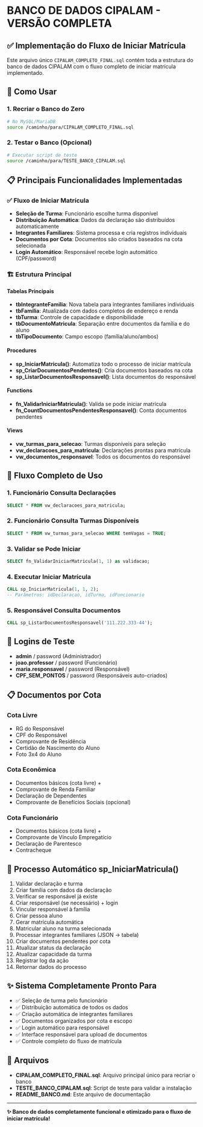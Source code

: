 # BANCO DE DADOS CIPALAM - VERSÃO COMPLETA

## ✅ Implementação do Fluxo de Iniciar Matrícula

Este arquivo único `CIPALAM_COMPLETO_FINAL.sql` contém toda a estrutura do banco de dados CIPALAM com o fluxo completo de iniciar matrícula implementado.

## 🚀 Como Usar

### 1. Recriar o Banco do Zero
```bash
# No MySQL/MariaDB
source /caminho/para/CIPALAM_COMPLETO_FINAL.sql
```

### 2. Testar o Banco (Opcional)
```bash
# Executar script de teste
source /caminho/para/TESTE_BANCO_CIPALAM.sql
```

## 📋 Principais Funcionalidades Implementadas

### ✅ Fluxo de Iniciar Matrícula
- **Seleção de Turma**: Funcionário escolhe turma disponível
- **Distribuição Automática**: Dados da declaração são distribuídos automaticamente
- **Integrantes Familiares**: Sistema processa e cria registros individuais
- **Documentos por Cota**: Documentos são criados baseados na cota selecionada
- **Login Automático**: Responsável recebe login automático (CPF/password)

### 🏗️ Estrutura Principal

#### Tabelas Principais
- **tbIntegranteFamilia**: Nova tabela para integrantes familiares individuais
- **tbFamilia**: Atualizada com dados completos de endereço e renda
- **tbTurma**: Controle de capacidade e disponibilidade
- **tbDocumentoMatricula**: Separação entre documentos da família e do aluno
- **tbTipoDocumento**: Campo escopo (família/aluno/ambos)

#### Procedures
- **sp_IniciarMatricula()**: Automatiza todo o processo de iniciar matrícula
- **sp_CriarDocumentosPendentes()**: Cria documentos baseados na cota
- **sp_ListarDocumentosResponsavel()**: Lista documentos do responsável

#### Functions
- **fn_ValidarIniciarMatricula()**: Valida se pode iniciar matrícula
- **fn_CountDocumentosPendentesResponsavel()**: Conta documentos pendentes

#### Views
- **vw_turmas_para_selecao**: Turmas disponíveis para seleção
- **vw_declaracoes_para_matricula**: Declarações prontas para matrícula
- **vw_documentos_responsavel**: Todos os documentos do responsável

## 🔄 Fluxo Completo de Uso

### 1. Funcionário Consulta Declarações
```sql
SELECT * FROM vw_declaracoes_para_matricula;
```

### 2. Funcionário Consulta Turmas Disponíveis
```sql
SELECT * FROM vw_turmas_para_selecao WHERE temVagas = TRUE;
```

### 3. Validar se Pode Iniciar
```sql
SELECT fn_ValidarIniciarMatricula(1, 1) as validacao;
```

### 4. Executar Iniciar Matrícula
```sql
CALL sp_IniciarMatricula(1, 1, 2);
-- Parâmetros: idDeclaracao, idTurma, idFuncionario
```

### 5. Responsável Consulta Documentos
```sql
CALL sp_ListarDocumentosResponsavel('111.222.333-44');
```

## 👤 Logins de Teste

- **admin** / password (Administrador)
- **joao.professor** / password (Funcionário)
- **maria.responsavel** / password (Responsável)
- **CPF_SEM_PONTOS** / password (Responsáveis auto-criados)

## 📋 Documentos por Cota

### Cota Livre
- RG do Responsável
- CPF do Responsável  
- Comprovante de Residência
- Certidão de Nascimento do Aluno
- Foto 3x4 do Aluno

### Cota Econômica
- Documentos básicos (cota livre) +
- Comprovante de Renda Familiar
- Declaração de Dependentes
- Comprovante de Benefícios Sociais (opcional)

### Cota Funcionário
- Documentos básicos (cota livre) +
- Comprovante de Vínculo Empregatício
- Declaração de Parentesco
- Contracheque

## 🔄 Processo Automático sp_IniciarMatricula()

1. Validar declaração e turma
2. Criar família com dados da declaração
3. Verificar se responsável já existe
4. Criar responsável (se necessário) + login
5. Vincular responsável à família
6. Criar pessoa aluno
7. Gerar matrícula automática
8. Matricular aluno na turma selecionada
9. Processar integrantes familiares (JSON → tabela)
10. Criar documentos pendentes por cota
11. Atualizar status da declaração
12. Atualizar capacidade da turma
13. Registrar log da ação
14. Retornar dados do processo

## ✨ Sistema Completamente Pronto Para

- ✅ Seleção de turma pelo funcionário
- ✅ Distribuição automática de todos os dados
- ✅ Criação automática de integrantes familiares
- ✅ Documentos organizados por cota e escopo
- ✅ Login automático para responsável
- ✅ Interface responsável para upload de documentos
- ✅ Controle completo do fluxo de matrícula

## 📁 Arquivos

- **CIPALAM_COMPLETO_FINAL.sql**: Arquivo principal único para recriar o banco
- **TESTE_BANCO_CIPALAM.sql**: Script de teste para validar a instalação
- **README_BANCO.md**: Este arquivo de documentação

---

**✨ Banco de dados completamente funcional e otimizado para o fluxo de iniciar matrícula!**
